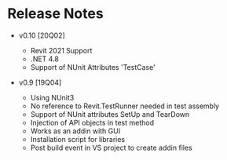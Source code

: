 # Release Notes
* v0.10 [20Q02]

    * Revit 2021 Support
    * .NET 4.8
    * Support of NUnit Attributes 'TestCase'


* v0.9 [19Q04]

    * Using NUnit3
    * No reference to Revit.TestRunner needed in test assembly
    * Support of NUnit attributes SetUp and TearDown
    * Injection of API objects in test method   
    * Works as an addin with GUI
    * Installation script for libraries
    * Post build event in VS project to create addin files